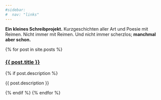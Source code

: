```yaml
---
#sidebar:
#  nav: "links"
---
```


**Ein kleines Schreibprojekt.** Kurzgeschichten aller Art und Poesie mit Reimen. Nicht immer mit Reimen. Und nicht immer scherzlos; **manchmal aber schon.**

{% for post in site.posts %}
  <h3><a href="{{ post.url }}">{{ post.title }}</a></h3>
  {% if post.description %}
  <p>{{ post.description }}</p>
  {% endif %}
{% endfor %}